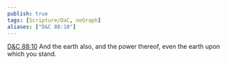 ```yaml
---
publish: true
tags: [Scripture/DaC, noGraph]
aliases: ["D&C 88:10"]
---
```

[D&C 88:10](https://churchofjesuschrist.org/study/scriptures/dc-testament/dc/88?lang=eng&id=p10#p10) And the earth also, and the power thereof, even the earth upon which you stand.
